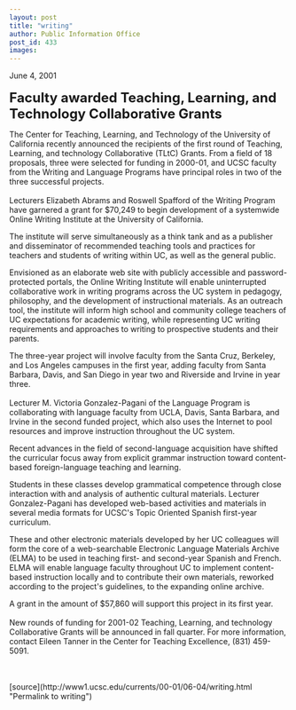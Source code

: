 ```yaml
---
layout: post
title: "writing"
author: Public Information Office
post_id: 433
images:
---
```


<p>
  June 4, 2001<br>
  <br>
  <font size="5"><b>Faculty awarded Teaching, Learning, and Technology Collaborative Grants</b></font>
</p>
<p>
  The Center for Teaching, Learning, and Technology of the University of California recently announced the recipients of the first round of Teaching, Learning, and technology Collaborative (TLtC) Grants. From a field of 18 proposals, three were selected for funding in 2000-01, and UCSC faculty from the Writing and Language Programs have principal roles in two of the three successful projects.<br>
  <br>
  Lecturers Elizabeth Abrams and Roswell Spafford of the Writing Program have garnered a grant for $70,249 to begin development of a systemwide Online Writing Institute at the University of California.
</p>
<p>
  The institute will serve simultaneously as a think tank and as a publisher and disseminator of recommended teaching tools and practices for teachers and students of writing within UC, as well as the general public.
</p>
<p>
  Envisioned as an elaborate web site with publicly accessible and password-protected portals, the Online Writing Institute will enable uninterrupted collaborative work in writing programs across the UC system in pedagogy, philosophy, and the development of instructional materials. As an outreach tool, the institute will inform high school and community college teachers of UC expectations for academic writing, while representing UC writing requirements and approaches to writing to prospective students and their parents.
</p>
<p>
  The three-year project will involve faculty from the Santa Cruz, Berkeley, and Los Angeles campuses in the first year, adding faculty from Santa Barbara, Davis, and San Diego in year two and Riverside and Irvine in year three.<br>
  <br>
  Lecturer M. Victoria Gonzalez-Pagani of the Language Program is collaborating with language faculty from UCLA, Davis, Santa Barbara, and Irvine in the second funded project, which also uses the Internet to pool resources and improve instruction throughout the UC system.
</p>
<p>
  Recent advances in the field of second-language acquisition have shifted the curricular focus away from explicit grammar instruction toward content-based foreign-language teaching and learning.
</p>
<p>
  Students in these classes develop grammatical competence through close interaction with and analysis of authentic cultural materials. Lecturer Gonzalez-Pagani has developed web-based activities and materials in several media formats for UCSC's Topic Oriented Spanish first-year curriculum.
</p>
<p>
  These and other electronic materials developed by her UC colleagues will form the core of a web-searchable Electronic Language Materials Archive (ELMA) to be used in teaching first- and second-year Spanish and French. ELMA will enable language faculty throughout UC to implement content-based instruction locally and to contribute their own materials, reworked according to the project's guidelines, to the expanding online archive.
</p>
<p>
  A grant in the amount of $57,860 will support this project in its first year.<br>
  <br>
  New rounds of funding for 2001-02 Teaching, Learning, and technology Collaborative Grants will be announced in fall quarter. For more information, contact Eileen Tanner in the Center for Teaching Excellence, (831) 459-5091.<br>
  <br>
  <br>

</p>
[source](http://www1.ucsc.edu/currents/00-01/06-04/writing.html "Permalink to writing")
